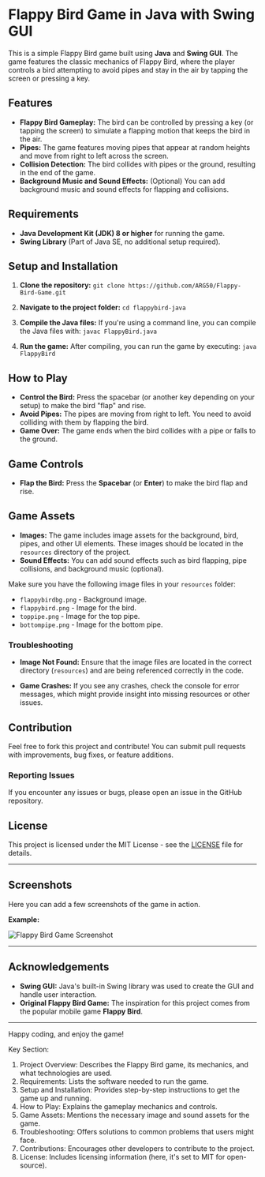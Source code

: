 # Flappy Bird Game in Java with Swing GUI

This is a simple Flappy Bird game built using **Java** and **Swing GUI**. The game features the classic mechanics of Flappy Bird, where the player controls a bird attempting to avoid pipes and stay in the air by tapping the screen or pressing a key.

## Features

- **Flappy Bird Gameplay:** The bird can be controlled by pressing a key (or tapping the screen) to simulate a flapping motion that keeps the bird in the air.
- **Pipes:** The game features moving pipes that appear at random heights and move from right to left across the screen.
- **Collision Detection:** The bird collides with pipes or the ground, resulting in the end of the game.
- **Background Music and Sound Effects:** (Optional) You can add background music and sound effects for flapping and collisions.

## Requirements

- **Java Development Kit (JDK) 8 or higher** for running the game.
- **Swing Library** (Part of Java SE, no additional setup required).

## Setup and Installation

1. **Clone the repository:**
 `git clone https://github.com/ARG50/Flappy-Bird-Game.git`


2. **Navigate to the project folder:**
`cd flappybird-java`


3. **Compile the Java files:**
If you're using a command line, you can compile the Java files with:
`javac FlappyBird.java`


4. **Run the game:**
After compiling, you can run the game by executing:
`java FlappyBird`


## How to Play

- **Control the Bird:** Press the spacebar (or another key depending on your setup) to make the bird "flap" and rise.
- **Avoid Pipes:** The pipes are moving from right to left. You need to avoid colliding with them by flapping the bird.
- **Game Over:** The game ends when the bird collides with a pipe or falls to the ground.

## Game Controls

- **Flap the Bird:** Press the **Spacebar** (or **Enter**) to make the bird flap and rise.

## Game Assets

- **Images:** The game includes image assets for the background, bird, pipes, and other UI elements. These images should be located in the `resources` directory of the project.
- **Sound Effects:** You can add sound effects such as bird flapping, pipe collisions, and background music (optional).

Make sure you have the following image files in your `resources` folder:
- `flappybirdbg.png` - Background image.
- `flappybird.png` - Image for the bird.
- `toppipe.png` - Image for the top pipe.
- `bottompipe.png` - Image for the bottom pipe.

### Troubleshooting

- **Image Not Found:**
Ensure that the image files are located in the correct directory (`resources`) and are being referenced correctly in the code.

- **Game Crashes:**
If you see any crashes, check the console for error messages, which might provide insight into missing resources or other issues.

## Contribution

Feel free to fork this project and contribute! You can submit pull requests with improvements, bug fixes, or feature additions.

### Reporting Issues

If you encounter any issues or bugs, please open an issue in the GitHub repository.

## License

This project is licensed under the MIT License - see the [LICENSE](LICENSE) file for details.

---

## Screenshots

Here you can add a few screenshots of the game in action.

**Example:**

![Flappy Bird Game Screenshot](screenshots/flappybird_screenshot.png)

---

## Acknowledgements

- **Swing GUI:** Java's built-in Swing library was used to create the GUI and handle user interaction.
- **Original Flappy Bird Game:** The inspiration for this project comes from the popular mobile game **Flappy Bird**.

---

Happy coding, and enjoy the game!


Key Section:

1. Project Overview: Describes the Flappy Bird game, its mechanics, and what technologies are used.
2. Requirements: Lists the software needed to run the game.
3. Setup and Installation: Provides step-by-step instructions to get the game up and running.
4. How to Play: Explains the gameplay mechanics and controls.
5. Game Assets: Mentions the necessary image and sound assets for the game.
6. Troubleshooting: Offers solutions to common problems that users might face.
7. Contributions: Encourages other developers to contribute to the project.
8. License: Includes licensing information (here, it's set to MIT for open-source).

